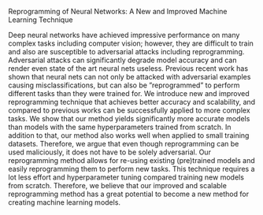 Reprogramming of Neural Networks: A New and Improved Machine Learning
Technique

Deep neural networks have achieved impressive performance on many complex tasks including
computer vision; however, they are difficult to train and also are susceptible to adversarial attacks
including reprogramming. Adversarial attacks can significantly degrade model accuracy and can
render even state of the art neural nets useless. Previous recent work has shown that neural nets
can not only be attacked with adversarial examples causing misclassifications, but can also be
”reprogrammed” to perform different tasks than they were trained for.
We introduce new and improved reprogramming technique that achieves better accuracy and
scalability, and compared to previous works can be successfully applied to more complex tasks.
We show that our method yields significantly more accurate models than models with the same
hyperparameters trained from scratch. In addition to that, our method also works well when
applied to small training datasets. Therefore, we argue that even though reprogramming can be
used maliciously, it does not have to be solely adversarial. Our reprogramming method allows for
re-using existing (pre)trained models and easily reprogramming them to perform new tasks. This
technique requires a lot less effort and hyperparameter tuning compared training new models from
scratch. Therefore, we believe that our improved and scalable reprogramming method has a great
potential to become a new method for creating machine learning models.
